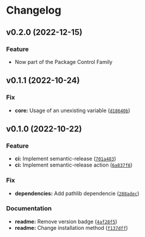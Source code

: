 # Changelog

<!--next-version-placeholder-->

## v0.2.0 (2022-12-15)
### Feature
* Now part of the Package Control Family

## v0.1.1 (2022-10-24)
### Fix
* **core:** Usage of an unexisting variable ([`d18640b`](https://github.com/liondocs/liondocs-sublime/commit/d18640b1a8435ec97fd0131bcc0fe1aa56b9e13f))

## v0.1.0 (2022-10-22)
### Feature
* **ci:** Implement semantic-release ([`701a483`](https://github.com/liondocs/liondocs-sublime/commit/701a4837e5810dde98d09e6dd6f178eaa84332a8))
* **ci:** Implement semantic-release action ([`6a837f6`](https://github.com/liondocs/liondocs-sublime/commit/6a837f63de2652ebc7d970852be24c0e9311b058))

### Fix
* **dependencies:** Add pathlib dependencie ([`288adec`](https://github.com/liondocs/liondocs-sublime/commit/288adec9f69486b6f5e0e1d7870ab621710d3904))

### Documentation
* **readme:** Remove version badge ([`4af28f5`](https://github.com/liondocs/liondocs-sublime/commit/4af28f5b594106b5e20d712ca9aa41c20d7384bf))
* **readme:** Change installation method ([`f137dff`](https://github.com/liondocs/liondocs-sublime/commit/f137dffd6dfe561acd0253f1b222539cea7a4c7b))
